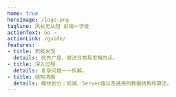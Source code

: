 ```yaml
---
home: true
heroImage: /logo.png
tagline: 风长无从阻 前端一学徒
actionText: Go →
actionLink: /guide/
features:
- title: 积极发现
  details: 优先广度，尝试日常易忽略的点。
- title: 深入过程
  details: 复杂问题一一拆解。
- title: 结构清晰
  details: 模块划分：前端、Server端以及通用的数据结构和算法。
---
```

